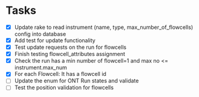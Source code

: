 # Tasks

- [x] Update rake to read instrument (name, type, max_number_of_flowcells) config into database
- [x] Add test for update functionality
- [x] Test update requests on the run for flowcells
- [x] Finish testing flowcell_attributes assignment
- [x] Check the run has a min number of flowcell=1 and max no <= instrument.max_num
- [x] For each Flowcell: It has a flowcell id
- [ ] Update the enum for ONT Run states and validate
- [ ] Test the position validation for flowcells

